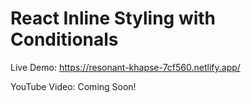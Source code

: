 # React Inline Styling with Conditionals

Live Demo: https://resonant-khapse-7cf560.netlify.app/

YouTube Video: Coming Soon!
